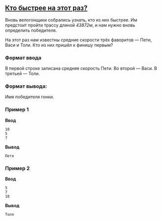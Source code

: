 ## [Кто быстрее на этот раз?](../../../solutions/2.2/22_c.py)

Вновь велогонщики собрались узнать, кто из них быстрее. Им предстоит пройти трассу длиной *43872м*, и нам нужно вновь определить победителя.

На этот раз нам известны средние скорости трёх фаворитов — Пети, Васи и Толи. Кто из них пришёл к финишу первым?

### Формат ввода

В первой строке записана средняя скорость Пети.
Во второй — Васи.
В третьей — Толи.

### Формат вывода:

Имя победителя гонки.

### Пример 1

**Ввод**
```plaintext
10
5
7
```

**Вывод**
```plaintext
Петя
```

### Пример 2

**Ввод**
```plaintext
5
7
10
```

**Вывод**
```plaintext
Толя
```